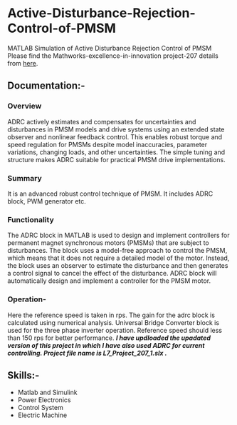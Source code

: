 # Active-Disturbance-Rejection-Control-of-PMSM
MATLAB Simulation of Active Disturbance Rejection Control of PMSM
Please find the Mathworks-excellence-in-innovation  project-207 details from [here](https://github.com/mathworks/MathWorks-Excellence-in-Innovation/tree/main/projects/Disturbance%20Rejection%20Control%20for%20PMSM%20Motors).

## Documentation:-

### Overview 
ADRC actively estimates and compensates for uncertainties and disturbances in PMSM models and drive systems using an extended state observer and nonlinear feedback control. This enables robust torque and speed regulation for PMSMs despite model inaccuracies, parameter variations, changing loads, and other uncertainties. The simple tuning and structure makes ADRC suitable for practical PMSM drive implementations. 

### Summary
It is an advanced robust control technique of PMSM. It includes ADRC block, PWM generator etc.


### Functionality 
The ADRC block in MATLAB is used to design and implement controllers for permanent magnet synchronous motors (PMSMs) that are subject to disturbances. The block uses a model-free approach to control the PMSM, which means that it does not require a detailed model of the motor. Instead, the block uses an observer to estimate the disturbance and then generates a control signal to cancel the effect of the disturbance. ADRC block will automatically design and implement a controller for the PMSM motor.


### Operation-
Here the reference speed is taken in rps. The gain for the adrc block is calculated using numerical analysis. Universal Bridge Converter block is used for the three phase inverter operation. Reference speed should less than 150 rps for better performance. ***I have updloaded the upadated version of this project in which I have also used ADRC for current controlling. Project file name is L7_Project_207_1.slx .***


## Skills:-
+ Matlab and Simulink
+ Power Electronics
+ Control System
+ Electric Machine
